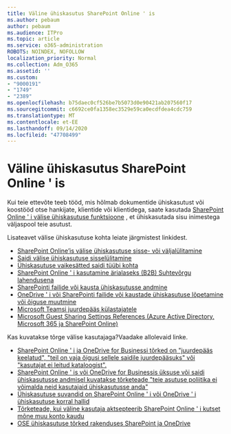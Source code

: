 ```yaml
---
title: Väline ühiskasutus SharePoint Online ' is
ms.author: pebaum
author: pebaum
ms.audience: ITPro
ms.topic: article
ms.service: o365-administration
ROBOTS: NOINDEX, NOFOLLOW
localization_priority: Normal
ms.collection: Adm_O365
ms.assetid: ''
ms.custom:
- "9000191"
- "1749"
- "2389"
ms.openlocfilehash: b75daec0cf526be7b5073d0e90421ab207560f17
ms.sourcegitcommit: c6692ce0fa1358ec3529e59ca0ecdfdea4cdc759
ms.translationtype: MT
ms.contentlocale: et-EE
ms.lasthandoff: 09/14/2020
ms.locfileid: "47708499"
---
```

# <a name="external-sharing-in-sharepoint-online"></a>Väline ühiskasutus SharePoint Online ' is

Kui teie ettevõte teeb tööd, mis hõlmab dokumentide ühiskasutust või koostööd otse hankijate, klientide või klientidega, saate kasutada [SharePoint Online ' i välise ühiskasutuse funktsioone](https://docs.microsoft.com/sharepoint/external-sharing-overview) , et ühiskasutada sisu inimestega väljaspool teie asutust.

Lisateavet välise ühiskasutuse kohta leiate järgmistest linkidest.

- [SharePoint Online’is välise ühiskasutuse sisse- või väljalülitamine](https://docs.microsoft.com/sharepoint/turn-external-sharing-on-or-off)
- [Saidi välise ühiskasutuse sisselülitamine](https://docs.microsoft.com/sharepoint/change-external-sharing-site)
- [Ühiskasutuse vaikesätted saidi tüübi kohta](https://docs.microsoft.com/Office365/Enterprise/microsoft-365-guest-settings#sharepoint-site-level)
- [SharePoint Online ' i kasutamine ärialaseks (B2B) Suhtevõrgu lahendusena](https://docs.microsoft.com/sharepoint/create-b2b-extranet)
- [SharePointi failide või kausta ühiskasutusse andmine](https://support.office.com/article/share-sharepoint-files-or-folders-1fe37332-0f9a-4719-970e-d2578da4941c)
- [OneDrive ' i või SharePointi failide või kaustade ühiskasutuse lõpetamine või õiguse muutmine](https://support.office.com/article/stop-sharing-onedrive-or-sharepoint-files-or-folders-or-change-permissions-0a36470f-d7fe-40a0-bd74-0ac6c1e13323)
- [Microsoft Teamsi juurdepääs külastajatele](https://docs.microsoft.com/MicrosoftTeams/guest-access)
- [Microsoft Guest Sharing Settings References (Azure Active Directory, Microsoft 365 ja SharePoint Online)](https://docs.microsoft.com/Office365/Enterprise/microsoft-365-guest-settings)

Kas kuvatakse tõrge välise kasutajaga?Vaadake allolevaid linke.

- [SharePoint Online ' i ja OneDrive for Businessi tõrked on "juurdepääs keelatud", "teil on vaja õigusi sellele saidile juurdepääsuks" või "kasutajat ei leitud kataloogist".](https://docs.microsoft.com/sharepoint/support/administration/access-denied-or-need-permission-error-sharepoint-online-or-onedrive-for-business)
- [SharePoint Online ' is või OneDrive for Businessis üksuse või saidi ühiskasutusse andmisel kuvatakse tõrketeade "teie asutuse poliitika ei võimalda neid kasutajaid ühiskasutusse anda"](https://docs.microsoft.com/sharepoint/support/administration/organization-policies-do-not-allow-you-to-share-with-users-error)
- [Ühiskasutuse suvandid on SharePoint Online ' i või OneDrive ' i ühiskasutuse korral hallid](https://docs.microsoft.com/sharepoint/support/administration/sharing-options-grayed-out-when-sharing-from-sharepoint-online-or-onedrive)
- [Tõrketeade, kui väline kasutaja aktsepteerib SharePoint Online ' i kutset mõne muu konto kaudu](https://docs.microsoft.com/sharepoint/support/sharing-and-permissions/error-when-external-user-accepts-an-invitation-by-using-another-account)
- [OSE ühiskasutuse tõrked rakenduses SharePoint ja OneDrive](https://docs.microsoft.com/sharepoint/sharepoint-onedrive-error-message)



